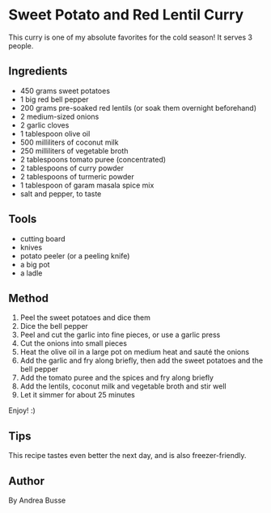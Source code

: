 # Sweet Potato and Red Lentil Curry 

This curry is one of my absolute favorites for the cold season! It serves 3 people.

## Ingredients

* 450 grams sweet potatoes
* 1 big red bell pepper
* 200 grams pre-soaked red lentils (or soak them overnight beforehand)
* 2 medium-sized onions
* 2 garlic cloves
* 1 tablespoon olive oil
* 500 milliliters of coconut milk
* 250 milliliters of vegetable broth
* 2 tablespoons tomato puree (concentrated)
* 2 tablespoons of curry powder
* 2 tablespoons of turmeric powder
* 1 tablespoon of garam masala spice mix 
* salt and pepper, to taste

## Tools

* cutting board
* knives
* potato peeler (or a peeling knife)
* a big pot
* a ladle

## Method

1. Peel the sweet potatoes and dice them
2. Dice the bell pepper
3. Peel and cut the garlic into fine pieces, or use a garlic press
4. Cut the onions into small pieces
5. Heat the olive oil in a large pot on medium heat and sauté the onions
6. Add the garlic and fry along briefly, then add the sweet potatoes and the bell pepper
7. Add the tomato puree and the spices and fry along briefly
8. Add the lentils, coconut milk and vegetable broth and stir well
9. Let it simmer for about 25 minutes  

Enjoy! :) 

## Tips

This recipe tastes even better the next day, and is also freezer-friendly.

## Author

By Andrea Busse
